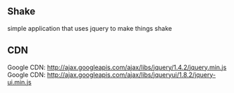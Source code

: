 Shake
-----
simple application that uses jquery to make things shake<br>

CDN
---
Google CDN: http://ajax.googleapis.com/ajax/libs/jquery/1.4.2/jquery.min.js <br>
Google CDN: http://ajax.googleapis.com/ajax/libs/jqueryui/1.8.2/jquery-ui.min.js <br>


